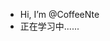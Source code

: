- Hi, I’m @CoffeeNte
- 正在学习中......
<!---
CoffeeNte/CoffeeNte is a ✨ special ✨ repository because its `README.md` (this file) appears on your GitHub profile.
You can click the Preview link to take a look at your changes.
--->
